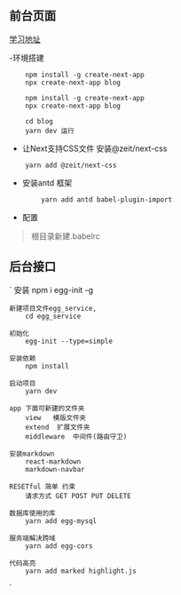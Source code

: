 ## 前台页面

[学习地址](https://jspang.com/detailed?id=52#toc38 "教程地址")

-环境搭建

``` 
    npm install -g create-next-app
    npx create-next-app blog

    npm install -g create-next-app
    npx create-next-app blog

    cd blog
    yarn dev 运行
 ```

- 让Next支持CSS文件 安装@zeit/next-css

``` 
    yarn add @zeit/next-css
```

    

- 安装antd 框架
``` 
        yarn add antd babel-plugin-import 
``` 
- 配置
> 根目录新建.babelrc

## 后台接口
`
    安装
        npm i egg-init -g

    新建项目文件egg_service, 
        cd egg_service

    初始化
        egg-init --type=simple

    安装依赖
        npm install

    启动项目
        yarn dev

    app 下面可新建的文件夹
        view   模版文件夹
        extend  扩展文件夹
        middleware  中间件(路由守卫)

    安装markdown
        react-markdown
        markdown-navbar

    RESETful 简单 约束
        请求方式 GET POST PUT DELETE

    数据库使用的库
        yarn add egg-mysql
        
    服务端解决跨域
        yarn add egg-cors
        
    代码高亮
        yarn add marked highlight.js

`